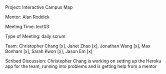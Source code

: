 Project: Interactive Campus Map

Mentor: Alan Roddick

Meeting Time: lect03

Type of Meeting: daily scrum

Team: Christopher Chang [x], Janet Zhao [x], Jonathan Wang [x], Max Bonham [x], Sarah Kwon [x], Jason Em [x]

Scribed Discussion: 
Christopher Chang is working on setting up the Heroku app for the team, running into problems and is getting help from a mentor
